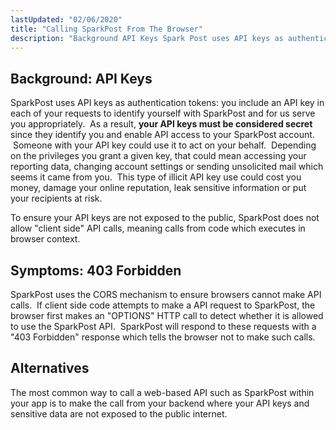```yaml
---
lastUpdated: "02/06/2020"
title: "Calling SparkPost From The Browser"
description: "Background API Keys Spark Post uses API keys as authentication tokens you include an API key in each of your requests to identify yourself with Spark Post and for us serve you appropriately As a result your API keys must be considered secret since they identify you and enable API..."
---
```


## Background: API Keys

SparkPost uses API keys as authentication tokens: you include an API key in each of your requests to identify yourself with SparkPost and for us serve you appropriately.  As a result, **your API keys must be considered secret** since they identify you and enable API access to your SparkPost account.  Someone with your API key could use it to act on your behalf.  Depending on the privileges you grant a given key, that could mean accessing your reporting data, changing account settings or sending unsolicited mail which seems it came from you.  This type of illicit API key use could cost you money, damage your online reputation, leak sensitive information or put your recipients at risk.

To ensure your API keys are not exposed to the public, SparkPost does not allow "client side" API calls, meaning calls from code which executes in browser context.

## Symptoms: 403 Forbidden

SparkPost uses the CORS mechanism to ensure browsers cannot make API calls.  If client side code attempts to make a API request to SparkPost, the browser first makes an "OPTIONS" HTTP call to detect whether it is allowed to use the SparkPost API.  SparkPost will respond to these requests with a "403 Forbidden" response which tells the browser not to make such calls.

## Alternatives

The most common way to call a web-based API such as SparkPost within your app is to make the call from your backend where your API keys and sensitive data are not exposed to the public internet.
